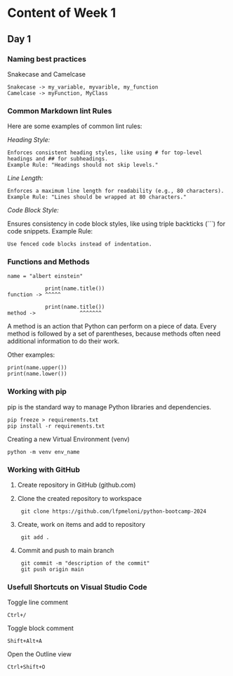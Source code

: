 # Content of Week 1

## Day 1

### Naming best practices

Snakecase and Camelcase

    Snakecase -> my_variable, myvarible, my_function
    Camelcase -> myFunction, MyClass

### Common Markdown lint Rules

Here are some examples of common lint rules:

*Heading Style:*

    Enforces consistent heading styles, like using # for top-level headings and ## for subheadings.
    Example Rule: "Headings should not skip levels."

*Line Length:*

    Enforces a maximum line length for readability (e.g., 80 characters).
    Example Rule: "Lines should be wrapped at 80 characters."

*Code Block Style:*

Ensures consistency in code block styles, like using triple backticks (```) for code snippets. Example Rule:

```Use fenced code blocks instead of indentation.```

### Functions and Methods

    name = "albert einstein"

                print(name.title())
    function -> ^^^^^

                print(name.title())
    method ->              ^^^^^^^

A method is an action that Python can perform on a piece of data.
Every method is followed by a set of parentheses, because methods often need additional information to do their work.

Other examples:

    print(name.upper())
    print(name.lower())

### Working with pip

pip is the standard way to manage Python libraries and dependencies.

    pip freeze > requirements.txt
    pip install -r requirements.txt

Creating a new Virtual Environment (venv)

    python -m venv env_name

### Working with GitHub

1. Create repository in GitHub (github.com)
2. Clone the created repository to workspace

        git clone https://github.com/lfpmeloni/python-bootcamp-2024

3. Create, work on items and add to repository

        git add .

4. Commit and push to main branch

        git commit -m "description of the commit"
        git push origin main

### Usefull Shortcuts on Visual Studio Code

Toggle line comment

    Ctrl+/

Toggle block comment

    Shift+Alt+A

Open the Outline view

    Ctrl+Shift+O
